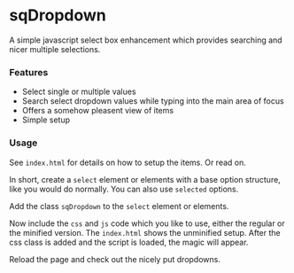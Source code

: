 # sqDropdown
A simple javascript select box enhancement which provides searching and nicer multiple selections.

### Features
* Select single or multiple values
* Search select dropdown values while typing into the main area of focus
* Offers a somehow pleasent view of items
* Simple setup

### Usage
See `index.html` for details on how to setup the items. Or read on.

In short, create a `select` element or elements with a base option structure, like you would do normally. You can also use `selected` options.

Add the class `sqDropdown` to the `select` element or elements.

Now include the `css` and `js` code which you like to use, either the regular or the minified version. The `index.html` shows the unminified setup. After the css class is added and the script is loaded, the magic will appear.

Reload the page and check out the nicely put dropdowns.
